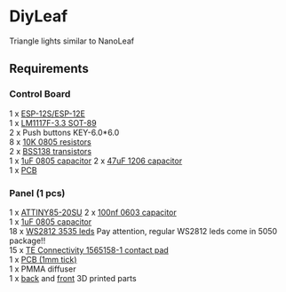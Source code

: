 # DiyLeaf
Triangle lights similar to NanoLeaf

## Requirements

### Control Board  
1 x [ESP-12S/ESP-12E](https://lcsc.com/product-detail/WIFI-Modules_ESP-12S_C82898.html)  
1 x [LM1117F-3.3 SOT-89](https://lcsc.com/product-detail/Low-Dropout-Regulators-LDO_HTC_LM1117F-3-3_LM1117F-3-3_C126019.html)  
2 x Push buttons KEY-6.0*6.0  
8 x [10K 0805 resistors](https://lcsc.com/product-detail/Chip-Resistor-Surface-Mount_Uniroyal-Elec-0805W8J0103T5E_C25612.html)  
2 x [BSS138 transistors](https://lcsc.com/product-detail/MOSFET_Nexperia_BSS138P-215_Nexperia-BSS138P-215_C75547.html)  
1 x [1uF 0805 capacitor](https://lcsc.com/product-detail/Multilayer-Ceramic-Capacitors-MLCC-SMD-SMT_YAGEO-CC0805KKX5R6BB105_C408907.html)
2 x [47uF 1206 capacitor](https://lcsc.com/product-detail/Multilayer-Ceramic-Capacitors-MLCC-SMD-SMT_SAMSUNG_CL31A476MPHNNNE_47uF-476-20-10V_C96123.html)  
1 x [PCB](https://github.com/diyhue/DiyLeaf/blob/master/PCB's/Gerber_MAIN_BOARD__20191107225850.zip)  

### Panel (1 pcs)  
1  x [ATTINY85-20SU](https://lcsc.com/product-detail/FLASH_ATMEL_ATTINY85-20SU_ATTINY85-20SU_C89852.html)
2  x [100nf 0603 capacitor](https://lcsc.com/product-detail/Multilayer-Ceramic-Capacitors-MLCC-SMD-SMT_YAGEO-AC0603KRX7R9BB104_C149620.html)  
1  x [1uF 0805 capacitor](https://lcsc.com/product-detail/Multilayer-Ceramic-Capacitors-MLCC-SMD-SMT_YAGEO-CC0805KKX5R6BB105_C408907.html)  
18 x [WS2812 3535 leds](https://lcsc.com/product-detail/Light-Emitting-Diodes-LED_3535-RGBIntegrated-Light_C114583.html) Pay attention, regular WS2812 leds come in 5050 package!!  
15 x  [TE Connectivity 1565158-1 contact pad](https://ro.mouser.com/ProductDetail/571-1565158-1)  
1  x [PCB (1mm tick)](https://github.com/diyhue/DiyLeaf/blob/master/PCB's/Gerber_NO-V-CUT-SPRING-3535%20_20191009114030.zip)  
1  x PMMA diffuser  
1 x [back](https://github.com/diyhue/DiyLeaf/blob/master/3D%20Models/Nanoleaf%20-%20back%20cover%20v1.5.stl) and [front](https://github.com/diyhue/DiyLeaf/blob/master/3D%20Models/Nanoleaf%20v1.5.stl) 3D printed parts  


